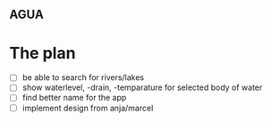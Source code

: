 ## AGUA

# The plan

- [ ] be able to search for rivers/lakes
- [ ] show waterlevel, -drain, -temparature for selected body of water
- [ ] find better name for the app
- [ ] implement design from anja/marcel

